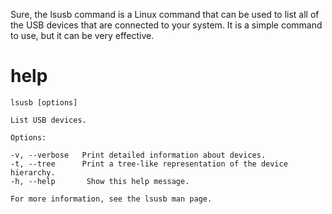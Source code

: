 Sure, the lsusb command is a Linux command that can be used to list all of the USB devices that are connected to your system. It is a simple command to use, but it can be very effective.

# help 

```
lsusb [options]

List USB devices.

Options:

-v, --verbose   Print detailed information about devices.
-t, --tree      Print a tree-like representation of the device hierarchy.
-h, --help       Show this help message.

For more information, see the lsusb man page.
```

